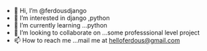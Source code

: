 - 👋 Hi, I’m @ferdousdjango
- 👀 I’m interested in django ,python
- 🌱 I’m currently learning ...python
- 💞️ I’m looking to collaborate on ...some professsional level project
- 📫 How to reach me ...mail me at helloferdous@gmail.com

<!---
ferdousdjango/ferdousdjango is a ✨ special ✨ repository because its `README.md` (this file) appears on your GitHub profile.
You can click the Preview link to take a look at your changes.
--->
